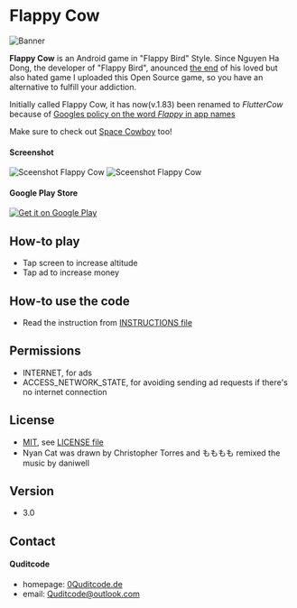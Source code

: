 Flappy Cow
======
![Banner](/graphics/funktionsgrafik.png)

**Flappy Cow** is an Android game in "Flappy Bird" Style. Since Nguyen Ha Dong, the developer of "Flappy Bird", anounced [the end](http://www.forbes.com/sites/insertcoin/2014/02/08/flappy-bird-creator-says-hes-taking-the-game-down/) of his loved but also hated game I uploaded this Open Source game, so you have an alternative to fulfill your addiction.

Initially called Flappy Cow, it has now(v.1.83) been renamed to *FlutterCow* because of [Googles policy on the word *Flappy* in app names](http://edition.cnn.com/2014/02/17/tech/mobile/flappy-apps-banned/)

Make sure to check out [Space Cowboy](https://play.google.com/store/apps/details?id=com.Quditcode.spacecowboy) too!

#### Screenshot
![Sceenshot Flappy Cow](/graphics/screenshots/screenshot_phone_1.png) ![Sceenshot Flappy Cow](/graphics/screenshots/screenshot_phone_2.png)

#### Google Play Store
[![Get it on Google Play](https://developer.android.com/images/brand/en_generic_rgb_wo_45.png)](https://play.google.com/store/apps/details?id=com.Quditcode.flappytrump)

## How-to play
* Tap screen to increase altitude
* Tap ad to increase money

## How-to use the code
* Read the instruction from [INSTRUCTIONS file](/INSTRUCTIONS.md)

## Permissions
* INTERNET, for ads
* ACCESS_NETWORK_STATE, for avoiding sending ad requests if there's no internet connection

## License 
* [MIT](http://opensource.org/licenses/MIT), see [LICENSE file](/LICENSE)
* Nyan Cat was drawn by Christopher Torres and もももも remixed the music by daniwell

## Version 
* 3.0

## Contact
#### Quditcode
* homepage: [0Quditcode.de](http://0Quditcode.de)
* email: Quditcode@outlook.com
